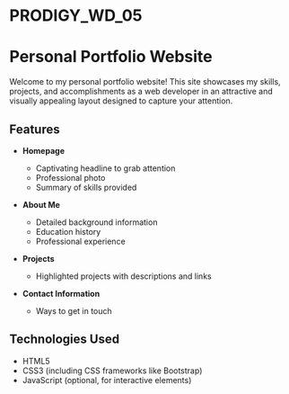 # PRODIGY_WD_05

# Personal Portfolio Website

Welcome to my personal portfolio website! This site showcases my skills, projects, and accomplishments as a web developer in an attractive and visually appealing layout designed to capture your attention.

## Features

- **Homepage**
  - Captivating headline to grab attention
  - Professional photo
  - Summary of skills provided
  
- **About Me**
  - Detailed background information
  - Education history
  - Professional experience
  
- **Projects**
  - Highlighted projects with descriptions and links
  
- **Contact Information**
  - Ways to get in touch
  
## Technologies Used

- HTML5
- CSS3 (including CSS frameworks like Bootstrap)
- JavaScript (optional, for interactive elements)
